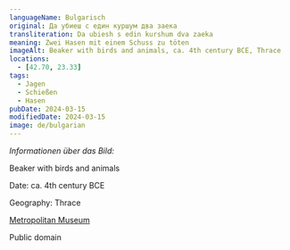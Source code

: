 ```yaml
---
languageName: Bulgarisch
original: Да убиеш с един куршум два заека
transliteration: Da ubiesh s edin kurshum dva zaeka
meaning: Zwei Hasen mit einem Schuss zu töten
imageAlt: Beaker with birds and animals, ca. 4th century BCE, Thrace
locations:
  - [42.70, 23.33]
tags:
  - Jagen
  - Schießen
  - Hasen
pubDate: 2024-03-15
modifiedDate: 2024-03-15
image: de/bulgarian
---
```


_Informationen über das Bild:_

Beaker with birds and animals

Date: ca. 4th century BCE

Geography: Thrace

[Metropolitan Museum](https://www.metmuseum.org/art/collection/search/324029)

Public domain
